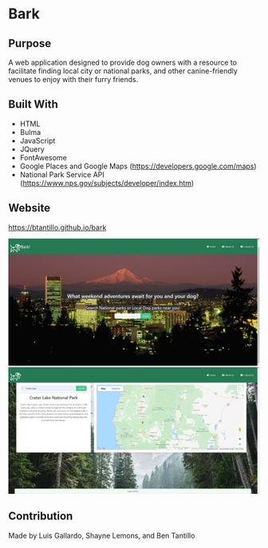 # Bark

## Purpose
A web application designed to provide dog owners with a resource to facilitate finding local city or national parks, 
and other canine-friendly venues to enjoy with their furry friends.

## Built With
* HTML 
* Bulma
* JavaScript 
* JQuery
* FontAwesome
* Google Places and Google Maps (https://developers.google.com/maps)
* National Park Service API (https://www.nps.gov/subjects/developer/index.htm)

## Website 
https://btantillo.github.io/bark

<img src="./images/home-page screenshot.jpg" alt="Screenshot of homepage"/>
<img src="./images/nat-park screenshot.jpg" alt="Screenshot of national park page"/>

## Contribution 
Made by Luis Gallardo, Shayne Lemons, and Ben Tantillo
